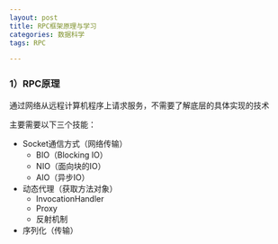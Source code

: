 ```yaml
---
layout: post
title: RPC框架原理与学习
categories: 数据科学
tags: RPC

---
```


### 1）RPC原理 ###

通过网络从远程计算机程序上请求服务，不需要了解底层的具体实现的技术

主要需要以下三个技能：
- Socket通信方式（网络传输）
	- BIO（Blocking IO）
	- NIO（面向块的IO）
	- AIO（异步IO）
- 动态代理（获取方法对象）
	- InvocationHandler
	- Proxy
	- 反射机制
- 序列化（传输）
